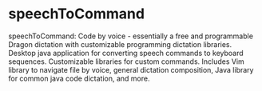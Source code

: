 # speechToCommand
speechToCommand: Code by voice - essentially a free and programmable Dragon dictation with customizable programming dictation libraries. Desktop java application for converting speech commands to keyboard sequences. Customizable libraries for custom commands. Includes Vim library to navigate file by voice, general dictation composition, Java library for common java code dictation, and more. 
